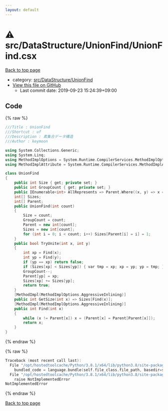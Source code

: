 ```yaml
---
layout: default
---
```


<!-- mathjax config similar to math.stackexchange -->
<script type="text/javascript" async
  src="https://cdnjs.cloudflare.com/ajax/libs/mathjax/2.7.5/MathJax.js?config=TeX-MML-AM_CHTML">
</script>
<script type="text/x-mathjax-config">
  MathJax.Hub.Config({
    TeX: { equationNumbers: { autoNumber: "AMS" }},
    tex2jax: {
      inlineMath: [ ['$','$'] ],
      processEscapes: true
    },
    "HTML-CSS": { matchFontHeight: false },
    displayAlign: "left",
    displayIndent: "2em"
  });
</script>

<script type="text/javascript" src="https://cdnjs.cloudflare.com/ajax/libs/jquery/3.4.1/jquery.min.js"></script>
<script src="https://cdn.jsdelivr.net/npm/jquery-balloon-js@1.1.2/jquery.balloon.min.js" integrity="sha256-ZEYs9VrgAeNuPvs15E39OsyOJaIkXEEt10fzxJ20+2I=" crossorigin="anonymous"></script>
<script type="text/javascript" src="../../../../assets/js/copy-button.js"></script>
<link rel="stylesheet" href="../../../../assets/css/copy-button.css" />


# :warning: src/DataStructure/UnionFind/UnionFind.csx

<a href="../../../../index.html">Back to top page</a>

* category: <a href="../../../../index.html#657c57e2fafbaee71dc36bfd3721bb15">src/DataStructure/UnionFind</a>
* <a href="{{ site.github.repository_url }}/blob/master/src/DataStructure/UnionFind/UnionFind.csx">View this file on GitHub</a>
    - Last commit date: 2019-09-23 15:24:39+09:00




## Code

<a id="unbundled"></a>
{% raw %}
```cpp
﻿///Title : UnionFind
///Shortcut : uf
///Description : 素集合データ構造
///Author : keymoon

using System.Collections.Generic;
using System.Linq;
using MethodImplOptions = System.Runtime.CompilerServices.MethodImplOptions;
using MethodImplAttribute = System.Runtime.CompilerServices.MethodImplAttribute;

class UnionFind
{
    public int Size { get; private set; }
    public int GroupCount { get; private set; }
    public IEnumerable<int> AllRepresents => Parent.Where((x, y) => x == y);
    int[] Sizes;
    int[] Parent;
    public UnionFind(int count)
    {
        Size = count;
        GroupCount = count;
        Parent = new int[count];
        Sizes = new int[count];
        for (int i = 0; i < count; i++) Sizes[Parent[i] = i] = 1;
    }
    public bool TryUnite(int x, int y)
    {
        int xp = Find(x);
        int yp = Find(y);
        if (yp == xp) return false;
        if (Sizes[xp] < Sizes[yp]) { var tmp = xp; xp = yp; yp = tmp; }
        GroupCount--;
        Parent[yp] = xp;
        Sizes[xp] += Sizes[yp];
        return true;
    }
    [MethodImpl(MethodImplOptions.AggressiveInlining)]
    public int GetSize(int x) => Sizes[Find(x)];
    [MethodImpl(MethodImplOptions.AggressiveInlining)]
    public int Find(int x)
    {
        while (x != Parent[x]) x = (Parent[x] = Parent[Parent[x]]);
        return x;
    }
}
```
{% endraw %}

<a id="bundled"></a>
{% raw %}
```cpp
Traceback (most recent call last):
  File "/opt/hostedtoolcache/Python/3.8.1/x64/lib/python3.8/site-packages/onlinejudge_verify/docs.py", line 347, in write_contents
    bundled_code = language.bundle(self.file_class.file_path, basedir=self.cpp_source_path)
  File "/opt/hostedtoolcache/Python/3.8.1/x64/lib/python3.8/site-packages/onlinejudge_verify/languages/csharpscript.py", line 108, in bundle
    raise NotImplementedError
NotImplementedError

```
{% endraw %}

<a href="../../../../index.html">Back to top page</a>

